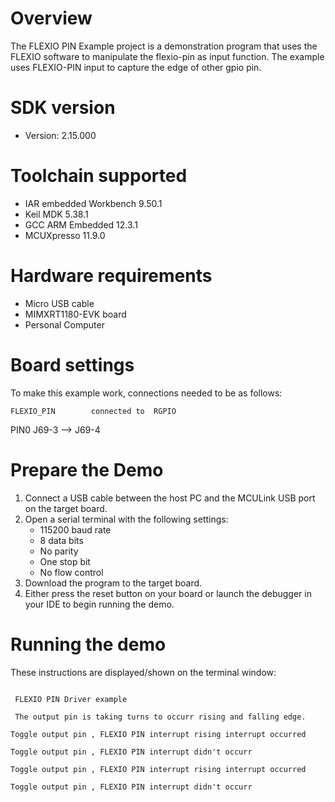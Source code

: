 Overview
========
The FLEXIO PIN Example project is a demonstration program that uses the FLEXIO software to manipulate 
the flexio-pin as input function.
The example uses FLEXIO-PIN input to capture the edge of other gpio pin.

SDK version
===========
- Version: 2.15.000

Toolchain supported
===================
- IAR embedded Workbench  9.50.1
- Keil MDK  5.38.1
- GCC ARM Embedded  12.3.1
- MCUXpresso  11.9.0

Hardware requirements
=====================
- Micro USB cable
- MIMXRT1180-EVK board
- Personal Computer

Board settings
==============
To make this example work, connections needed to be as follows:

    FLEXIO_PIN        connected to  RGPIO
PIN0     J69-3           -->        J69-4

Prepare the Demo
================
1.  Connect a USB cable between the host PC and the MCULink USB port on the target board. 
2.  Open a serial terminal with the following settings:
    - 115200 baud rate
    - 8 data bits
    - No parity
    - One stop bit
    - No flow control
3.  Download the program to the target board.
4.  Either press the reset button on your board or launch the debugger in your IDE to begin running the demo.

Running the demo
================
These instructions are displayed/shown on the terminal window:
~~~~~~~~~~~~~~~~~~~~~~~~~~~~~~~~~~~

 FLEXIO PIN Driver example

 The output pin is taking turns to occurr rising and falling edge.

Toggle output pin , FLEXIO PIN interrupt rising interrupt occurred 

Toggle output pin , FLEXIO PIN interrupt didn't occurr

Toggle output pin , FLEXIO PIN interrupt rising interrupt occurred 

Toggle output pin , FLEXIO PIN interrupt didn't occurr
~~~~~~~~~~~~~~~~~~~~~~~~~~~~~~~~~~~
